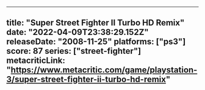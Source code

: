 
---
title: "Super Street Fighter II Turbo HD Remix"
date: "2022-04-09T23:38:29.152Z"
releaseDate: "2008-11-25"
platforms: ["ps3"]
score: 87
series: ["street-fighter"]
metacriticLink: "https://www.metacritic.com/game/playstation-3/super-street-fighter-ii-turbo-hd-remix"
---
